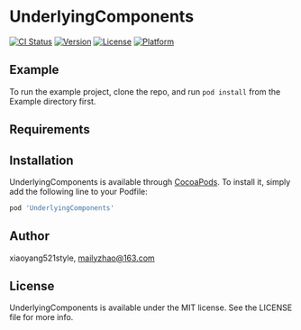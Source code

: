 # UnderlyingComponents

[![CI Status](https://img.shields.io/travis/xiaoyang521style/UnderlyingComponents.svg?style=flat)](https://travis-ci.org/xiaoyang521style/UnderlyingComponents)
[![Version](https://img.shields.io/cocoapods/v/UnderlyingComponents.svg?style=flat)](https://cocoapods.org/pods/UnderlyingComponents)
[![License](https://img.shields.io/cocoapods/l/UnderlyingComponents.svg?style=flat)](https://cocoapods.org/pods/UnderlyingComponents)
[![Platform](https://img.shields.io/cocoapods/p/UnderlyingComponents.svg?style=flat)](https://cocoapods.org/pods/UnderlyingComponents)

## Example

To run the example project, clone the repo, and run `pod install` from the Example directory first.

## Requirements

## Installation

UnderlyingComponents is available through [CocoaPods](https://cocoapods.org). To install
it, simply add the following line to your Podfile:

```ruby
pod 'UnderlyingComponents'
```

## Author

xiaoyang521style, mailyzhao@163.com

## License

UnderlyingComponents is available under the MIT license. See the LICENSE file for more info.
